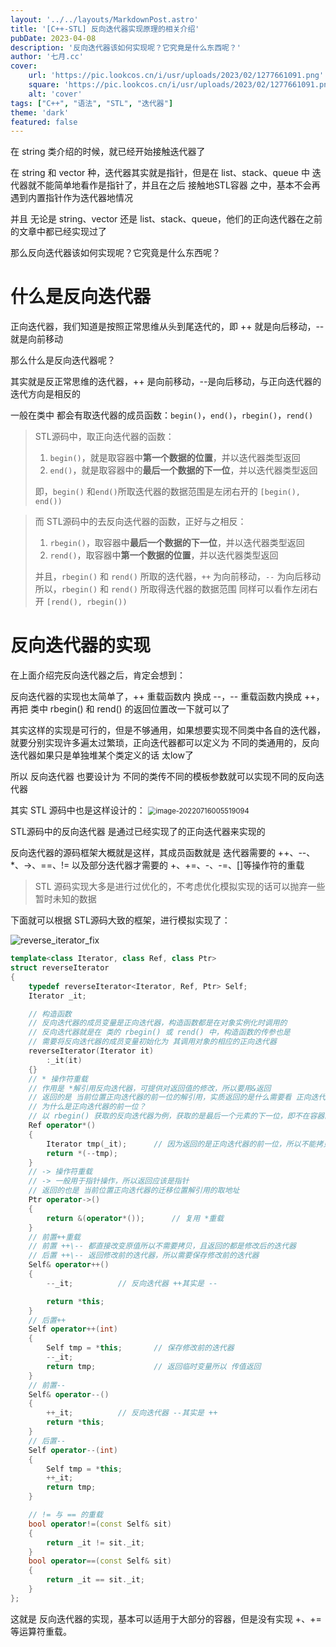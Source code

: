 ```yaml
---
layout: '../../layouts/MarkdownPost.astro'
title: '[C++-STL] 反向迭代器实现原理的相关介绍'
pubDate: 2023-04-08
description: '反向迭代器该如何实现呢？它究竟是什么东西呢？'
author: '七月.cc'
cover:
    url: 'https://pic.lookcos.cn/i/usr/uploads/2023/02/1277661091.png'
    square: 'https://pic.lookcos.cn/i/usr/uploads/2023/02/1277661091.png'
    alt: 'cover'
tags: ["C++", "语法", "STL", "迭代器"]
theme: 'dark'
featured: false
---
```


在 string 类介绍的时候，就已经开始接触迭代器了

在 string 和 vector 种，迭代器其实就是指针，但是在 list、stack、queue 中 迭代器就不能简单地看作是指针了，并且在之后 接触地STL容器 之中，基本不会再遇到内置指针作为迭代器地情况

并且 无论是 string、vector 还是 list、stack、queue，他们的正向迭代器在之前的文章中都已经实现过了

那么反向迭代器该如何实现呢？它究竟是什么东西呢？

# 什么是反向迭代器

正向迭代器，我们知道是按照正常思维从头到尾迭代的，即 ++ 就是向后移动，-- 就是向前移动

那么什么是反向迭代器呢？

其实就是反正常思维的迭代器，++ 是向前移动，--是向后移动，与正向迭代器的迭代方向是相反的

一般在类中 都会有取迭代器的成员函数：`begin()`，`end()`，`rbegin()`，`rend()`

> STL源码中，取正向迭代器的函数：
>
> 1. `begin()`，就是取容器中**第一个数据的位置**，并以迭代器类型返回
> 2. `end()`，就是取容器中的**最后一个数据的下一位**，并以迭代器类型返回
>
> 即，`begin()` 和`end()`所取迭代器的数据范围是左闭右开的 `[begin(), end())`

> 而 STL源码中的去反向迭代器的函数，正好与之相反：
>
> 1. `rbegin()`，取容器中**最后一个数据的下一位**，并以迭代器类型返回
> 2. `rend()`，取容器中**第一个数据的位置**，并以迭代器类型返回
>
> 并且，`rbegin()` 和 `rend()` 所取的迭代器，`++` 为向前移动，`--` 为向后移动
> 所以，`rbegin()` 和 `rend()` 所取得迭代器的数据范围 同样可以看作左闭右开 `[rend(), rbegin())`

# 反向迭代器的实现

在上面介绍完反向迭代器之后，肯定会想到：

反向迭代器的实现也太简单了，++ 重载函数内 换成 --，-- 重载函数内换成 ++，再把 类中 rbegin() 和 rend() 的返回位置改一下就可以了

其实这样的实现是可行的，但是不够通用，如果想要实现不同类中各自的迭代器，就要分别实现许多遍太过繁琐，正向迭代器都可以定义为 不同的类通用的，反向迭代器如果只是单独堆某个类定义的话 太low了

所以 反向迭代器 也要设计为 不同的类传不同的模板参数就可以实现不同的反向迭代器

其实 STL 源码中也是这样设计的：
<img src="https://dxyt-july-image.oss-cn-beijing.aliyuncs.com/CSDN/image-20220716005519094.png" alt="image-20220716005519094" style="zoom:80%;" />

STL源码中的反向迭代器 是通过已经实现了的正向迭代器来实现的

反向迭代器的源码框架大概就是这样，其成员函数就是 迭代器需要的 ++、--、*、->、==、!= 以及部分迭代器才需要的 +、+=、-、-=、[]等操作符的重载

> STL 源码实现大多是进行过优化的，不考虑优化模拟实现的话可以抛弃一些暂时未知的数据

下面就可以根据 STL源码大致的框架，进行模拟实现了：

![reverse_iterator_fix](https://dxyt-july-image.oss-cn-beijing.aliyuncs.com/CSDN/reverse_iterator_fix.png)

```cpp
template<class Iterator, class Ref, class Ptr>
struct reverseIterator
{
	typedef reverseIterator<Iterator, Ref, Ptr> Self;
	Iterator _it;

	// 构造函数
	// 反向迭代器的成员变量是正向迭代器，构造函数都是在对象实例化时调用的
	// 反向迭代器就是在 类的 rbegin() 或 rend() 中，构造函数的传参也是
	// 需要将反向迭代器的成员变量初始化为 其调用对象的相应的正向迭代器
	reverseIterator(Iterator it)
		:_it(it)
	{}
	// * 操作符重载
	// 作用是 *解引用反向迭代器，可提供对返回值的修改，所以要用&返回
	// 返回的是 当前位置正向迭代器的前一位的解引用，实质返回的是什么需要看 正向迭代器的实现
	// 为什么是正向迭代器的前一位？
	// 以 rbegin() 获取的反向迭代器为例，获取的是最后一个元素的下一位，即不在容器的数据范围内，如果直接对当前位置的正向迭代器解引用，会发生错误，前一位才数据容器的数据范围
	Ref operator*()
	{
		Iterator tmp(_it); 		// 因为返回的是正向迭代器的前一位，所以不能拷贝构造，只能根据 传成员变量调用构造函数构造 Iterator
		return *(--tmp);
	}
	// -> 操作符重载
	// -> 一般用于指针操作，所以返回应该是指针
	// 返回的也是 当前位置正向迭代器的迁移位置解引用的取地址
	Ptr operator->()
	{
		return &(operator*()); 		// 复用 *重载
	}
	// 前置++重载
	// 前置 ++\-- 都直接改变原值所以不需要拷贝，且返回的都是修改后的迭代器
	// 后置 ++\-- 返回修改前的迭代器，所以需要保存修改前的迭代器
	Self& operator++()
	{
		--_it; 			// 反向迭代器 ++其实是 --

		return *this;
	}
	// 后置++
	Self operator++(int)
	{
		Self tmp = *this; 		// 保存修改前的迭代器
		--_it;
		return tmp;  			// 返回临时变量所以 传值返回
	}
	// 前置--
	Self& operator--()
	{
		++_it; 			// 反向迭代器 --其实是 ++
		return *this;
	}
	// 后置--
	Self operator--(int)
	{
		Self tmp = *this;
		++_it;
		return tmp;
	}

	// != 与 == 的重载
	bool operator!=(const Self& sit)
	{
		return _it != sit._it;
	}
	bool operator==(const Self& sit)
	{
		return _it == sit._it;
	}
};
```

这就是 反向迭代器的实现，基本可以适用于大部分的容器，但是没有实现 +、+=等运算符重载。

